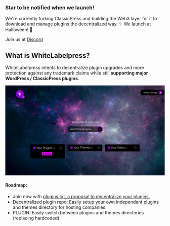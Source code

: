 ### Star to be notified when we launch!
We're currently forking ClassicPress and building the Web3 layer for it to download and manage plugins the decentralized way. ✨
We launch at Halloween! 🎃

Join us at <a href="https://discord.gg/KA94kvHq">Discord</a>

## What is WhiteLabelpress?
WhiteLabelpress intents to decentralize plugin upgrades and more protection against any trademark claims while still **supporting major WordPress / ClassicPress plugins**.

<a href="#"><img src="./teaser.png"></a>

#### Roadmap:
- Join now with <a href="https://github.com/neil-zip/pluginstxt">plugins.txt, a proposal to decentralize your plugins.</a>
- Decentralized plugin repo: Easily setup your own independent plugins and themes directory for hosting companies.
- PLUGIN: Easily switch between plugins and themes directories (replacing hardcoded)


